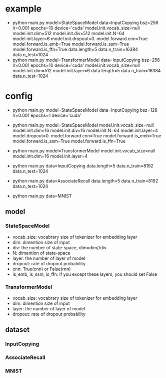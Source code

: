 # example
* python main.py model=StateSpaceModel data=InputCopying bsz=256 lr=0.001 epochs=10 device='cuda' model.init.vocab_size=null model.init.dim=512 model.init.div=512 model.init.N=64 model.init.layer=6 model.init.dropout=0. model.forward.cnn=True model.forward.is_emb=True model.forward.is_ssm=True model.forward.is_ffn=True data.length=5 data.n_train=16384 data.n_test=1024
* python main.py model=TransformerModel data=InputCopying bsz=256 lr=0.001 epochs=10 device='cuda' model.init.vocab_size=null model.init.dim=512 model.init.layer=6 data.length=5 data.n_train=16384 data.n_test=1024

# config
* python main.py model=StateSpaceModel data=InputCopying bsz=128 lr=0.001 epochs=1 device='cuda'
  
* python main.py model=StateSpaceModel model.init.vocab_size=null model.init.dim=16 model.init.div=16 model.init.N=64 model.init.layer=4 model.dropout=0. model.forward.cnn=True model.forward.is_emb=True model.forward.is_ssm=True model.forward.is_ffn=True
* python main.py model=TransformerModel model.init.vocab_size=null model.init.dim=16 model.init.layer=4
* python main.py data=InputCopying data.length=5 data.n_train=8192 data.n_test=1024
* python main.py data=AssociateRecall data.length=5 data.n_train=8192 data.n_test=1024
* python main.py data=MNIST

## model
### StateSpaceModel
* vocab_size: vocabrary size of tokenizer for embedding layer
* dim: dimention size of input
* div: the number of state-space, dim=dim//div
* N: dimention of state-space
* layer: the number of layer of model
* dropout: rate of dropout probability
* cnn: True(cnn) or False(rnn)
* is_emb, is_ssm, is_ffn: if you except these layers, you should set False

### TransformerModel
* vocab_size: vocabrary size of tokenizer for embedding layer
* dim: dimention size of input
* layer: the number of layer of model
* dropout: rate of dropout probability

## dataset
### InputCopying
### AssociateRecall
### MNIST